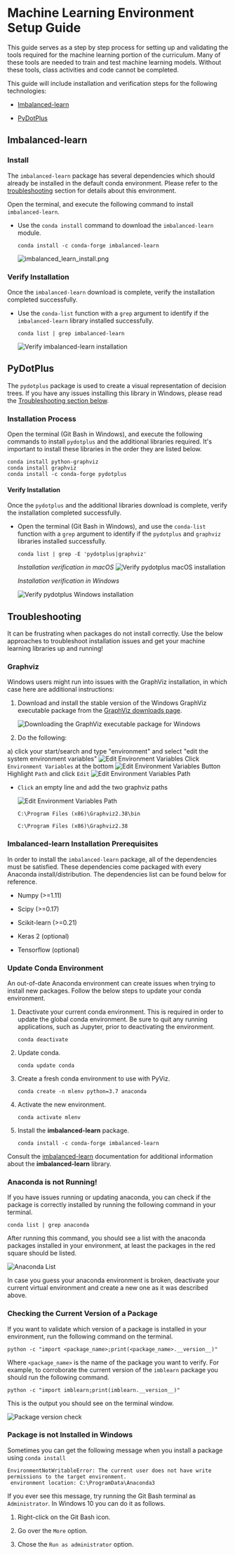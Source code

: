 # Machine Learning Environment Setup Guide

This guide serves as a step by step process for setting up and validating the tools required for the machine learning portion of the curriculum. Many of these tools are needed to train and test machine learning models. Without these tools, class activities and code cannot be completed.

This guide will include installation and verification steps for the following technologies:

* [Imbalanced-learn](#Imbalanced-learn)

* [PyDotPlus](#PyDotPlus)

## Imbalanced-learn

### Install

The `imbalanced-learn` package has several dependencies which should already be installed in the default conda environment. Please refer to the [troubleshooting](#Troubleshooting) section for details about this environment.

Open the terminal, and execute the following command to install `imbalanced-learn`.

* Use the `conda install` command to download the `imbalanced-learn` module.

  ```shell
  conda install -c conda-forge imbalanced-learn
  ```

  ![imbalanced_learn_install.png](Images/imbalanced_learn_install.png)

### Verify Installation

Once the `imbalanced-learn` download is complete, verify the installation completed successfully.

* Use the `conda-list` function with a `grep` argument to identify if the `imbalanced-learn` library installed successfully.

  ```shell
  conda list | grep imbalanced-learn
  ```

  ![Verify imbalanced-learn installation](Images/imbalanced_learn_verify.png)

## PyDotPlus

The `pydotplus` package is used to create a visual representation of decision trees. If you have any issues installing this library in Windows, please read the [Troubleshooting section below](#Troubleshooting).

### Installation Process

Open the terminal (Git Bash in Windows), and execute the following commands to install `pydotplus` and the additional libraries required. It's important to install these libraries in the order they are listed below.

```shell
conda install python-graphviz
conda install graphviz
conda install -c conda-forge pydotplus
```

#### Verify Installation

Once the `pydotplus` and the additional libraries download is complete, verify the installation completed successfully.

* Open the terminal (Git Bash in Windows), and use the `conda-list` function with a `grep` argument to identify if the `pydotplus` and `graphviz` libraries installed successfully.

  ```shell
  conda list | grep -E 'pydotplus|graphviz'
  ```

  _Installation verification in macOS_
  ![Verify pydotplus macOS installation](Images/pydotplus-verify.png)

  _Installation verification in Windows_

  ![Verify pydotplus Windows installation](Images/pydotplus_windows_check.png)

## Troubleshooting

It can be frustrating when packages do not install correctly. Use the below approaches to troubleshoot installation issues and get your machine learning libraries up and running!

### Graphviz

Windows users might run into issues with the GraphViz installation, in which case here are additional instructions:

1. Download and install the stable version of the Windows GraphViz executable package from the [GraphViz downloads page](https://www.graphviz.org/download/).

   ![Downloading the GraphViz executable package for Windows](images/graphviz_win_app.gif)

2. Do the following:

a) click your start/search and type "environment" and select "edit the system environment variables"
![Edit Environment Variables](Images/graphviztg.png)
Click `Environment Variables` at the bottom
![Edit Environment Variables Button](Images/graphvizev.png)
Highlight `Path` and click `Edit`
![Edit Environment Variables Path](Images/graphvizev2.png)

- `Click` an empty line and add the two graphviz paths

  ![Edit Environment Variables Path](Images/graphvizev3.png)

   ``` shell
   C:\Program Files (x86)\Graphviz2.38\bin

   C:\Program Files (x86)\Graphviz2.38
   ```

### Imbalanced-learn Installation Prerequisites

In order to install the `imbalanced-learn` package, all of the dependencies must be satisfied. These dependencies come packaged with every Anaconda install/distribution. The dependencies list can be found below for reference.

* Numpy (>=1.11)

* Scipy (>=0.17)

* Scikit-learn (>=0.21)

* Keras 2 (optional)

* Tensorflow (optional)

### Update Conda Environment

An out-of-date Anaconda environment can create issues when trying to install new packages. Follow the below steps to update your conda environment.

1. Deactivate your current conda environment. This is required in order to update the global conda environment. Be sure to quit any running applications, such as Jupyter, prior to deactivating the environment.

    ```shell
    conda deactivate
    ```

2. Update conda.

    ```shell
    conda update conda
    ```

3. Create a fresh conda environment to use with PyViz.

    ```shell
    conda create -n mlenv python=3.7 anaconda
    ```

4. Activate the new environment.

    ```shell
    conda activate mlenv
    ```

5. Install the **imbalanced-learn** package.

    ```shell
    conda install -c conda-forge imbalanced-learn
    ```

Consult the [imbalanced-learn](https://imbalanced-learn.readthedocs.io/en/stable/) documentation for additional information about the **imbalanced-learn** library.

### Anaconda is not Running!

If you have issues running or updating anaconda, you can check if the package is correctly installed by running the following command in your terminal.

```shell
conda list | grep anaconda
```

After running this command, you should see a list with the anaconda packages installed in your environment, at least the packages in the red square should be listed.

![Anaconda List](Images/anaconda-env-list.png)

In case you guess your anaconda environment is broken, deactivate your current virtual environment and create a new one as it was described above.

### Checking the Current Version of a Package

If you want to validate which version of a package is installed in your environment, run the following command on the terminal.

```shell
python -c "import <package_name>;print(<package_name>.__version__)"
```

Where `<package_name>` is the name of the package you want to verify. For example, to corroborate the current version of the `imblearn` package you should run the following command.

```shell
python -c "import imblearn;print(imblearn.__version__)"
```

This is the output you should see on the terminal window.

![Package version check](Images/package-version.png)


### Package is not Installed in Windows

Sometimes you can get the following message when you install a package using `conda install`

```shell
EnvironmentNotWritableError: The current user does not have write permissions to the target environment.
 environment location: C:\ProgramData\Anaconda3
```

If you ever see this message, try running the Git Bash terminal as `Administrator`. In Windows 10 you can do it as follows.

1. Right-click on the Git Bash icon.

2. Go over the `More` option.

3. Chose the `Run as administrator` option.
